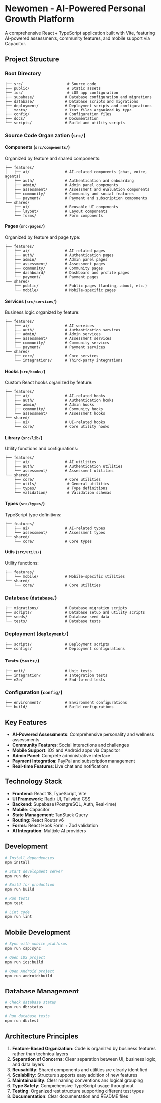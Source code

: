 # Newomen - AI-Powered Personal Growth Platform

A comprehensive React + TypeScript application built with Vite, featuring AI-powered assessments, community features, and mobile support via Capacitor.

## Project Structure

### Root Directory
```
├── src/                    # Source code
├── public/                 # Static assets
├── ios/                    # iOS app configuration
├── supabase/              # Database configuration and migrations
├── database/              # Database scripts and migrations
├── deployment/            # Deployment scripts and configurations
├── tests/                 # Test files organized by type
├── config/                # Configuration files
├── docs/                  # Documentation
└── scripts/               # Build and utility scripts
```

### Source Code Organization (`src/`)

#### Components (`src/components/`)
Organized by feature and shared components:
```
├── features/
│   ├── ai/                # AI-related components (chat, voice, agents)
│   ├── auth/              # Authentication and onboarding
│   ├── admin/             # Admin panel components
│   ├── assessment/        # Assessment and evaluation components
│   ├── community/         # Community and social features
│   └── payment/           # Payment and subscription components
└── shared/
    ├── ui/                # Reusable UI components
    ├── layout/            # Layout components
    └── forms/             # Form components
```

#### Pages (`src/pages/`)
Organized by feature and page type:
```
├── features/
│   ├── ai/                # AI-related pages
│   ├── auth/              # Authentication pages
│   ├── admin/             # Admin panel pages
│   ├── assessment/        # Assessment pages
│   ├── community/         # Community pages
│   ├── dashboard/         # Dashboard and profile pages
│   └── payment/           # Payment pages
└── shared/
    ├── public/            # Public pages (landing, about, etc.)
    └── mobile/            # Mobile-specific pages
```

#### Services (`src/services/`)
Business logic organized by feature:
```
├── features/
│   ├── ai/                # AI services
│   ├── auth/              # Authentication services
│   ├── admin/             # Admin services
│   ├── assessment/        # Assessment services
│   ├── community/         # Community services
│   └── payment/           # Payment services
└── shared/
    ├── core/              # Core services
    └── integrations/      # Third-party integrations
```

#### Hooks (`src/hooks/`)
Custom React hooks organized by feature:
```
├── features/
│   ├── ai/                # AI-related hooks
│   ├── auth/              # Authentication hooks
│   ├── admin/             # Admin hooks
│   ├── community/         # Community hooks
│   └── assessment/        # Assessment hooks
└── shared/
    ├── ui/                # UI-related hooks
    └── core/              # Core utility hooks
```

#### Library (`src/lib/`)
Utility functions and configurations:
```
├── features/
│   ├── ai/                # AI utilities
│   ├── auth/              # Authentication utilities
│   └── assessment/        # Assessment utilities
└── shared/
    ├── core/              # Core utilities
    ├── utils/              # General utilities
    ├── types/              # Type definitions
    └── validation/         # Validation schemas
```

#### Types (`src/types/`)
TypeScript type definitions:
```
├── features/
│   ├── ai/                # AI-related types
│   └── assessment/        # Assessment types
└── shared/
    └── core/              # Core types
```

#### Utils (`src/utils/`)
Utility functions:
```
├── features/
│   └── mobile/            # Mobile-specific utilities
└── shared/
    └── core/              # Core utilities
```

### Database (`database/`)
```
├── migrations/            # Database migration scripts
├── scripts/               # Database setup and utility scripts
├── seeds/                 # Database seed data
└── tests/                 # Database tests
```

### Deployment (`deployment/`)
```
├── scripts/               # Deployment scripts
└── configs/               # Deployment configurations
```

### Tests (`tests/`)
```
├── unit/                  # Unit tests
├── integration/           # Integration tests
└── e2e/                   # End-to-end tests
```

### Configuration (`config/`)
```
├── environment/           # Environment configurations
└── build/                 # Build configurations
```

## Key Features

- **AI-Powered Assessments**: Comprehensive personality and wellness assessments
- **Community Features**: Social interactions and challenges
- **Mobile Support**: iOS and Android apps via Capacitor
- **Admin Panel**: Complete administrative interface
- **Payment Integration**: PayPal and subscription management
- **Real-time Features**: Live chat and notifications

## Technology Stack

- **Frontend**: React 18, TypeScript, Vite
- **UI Framework**: Radix UI, Tailwind CSS
- **Backend**: Supabase (PostgreSQL, Auth, Real-time)
- **Mobile**: Capacitor
- **State Management**: TanStack Query
- **Routing**: React Router v6
- **Forms**: React Hook Form + Zod validation
- **AI Integration**: Multiple AI providers

## Development

```bash
# Install dependencies
npm install

# Start development server
npm run dev

# Build for production
npm run build

# Run tests
npm test

# Lint code
npm run lint
```

## Mobile Development

```bash
# Sync with mobile platforms
npm run cap:sync

# Open iOS project
npm run ios:build

# Open Android project
npm run android:build
```

## Database Management

```bash
# Check database status
npm run db:status

# Run database tests
npm run db:test
```

## Architecture Principles

1. **Feature-Based Organization**: Code is organized by business features rather than technical layers
2. **Separation of Concerns**: Clear separation between UI, business logic, and data layers
3. **Reusability**: Shared components and utilities are clearly identified
4. **Scalability**: Structure supports easy addition of new features
5. **Maintainability**: Clear naming conventions and logical grouping
6. **Type Safety**: Comprehensive TypeScript usage throughout
7. **Testing**: Organized test structure supporting different test types
8. **Documentation**: Clear documentation and README files

